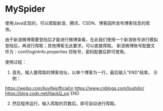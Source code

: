 # MySpider
使用Java实现的，可以爬取新浪、腾讯、CSDN、博客园所发布博客信息的爬虫。

由于新浪微博需要登陆后才能进行微博查看，在此我们使用一个新浪账号进行模拟登陆后，再进行爬取；其他博客无此要求，可以直接爬取。
新浪微博账号配置文件为：conf/loginInfo.properties
将账号，密码配置后即可使用。

使用过程：
1. 首先，输入要爬取的博客地址，以单个博客为一行，最后输入“END”结束。
示例：

https://weibo.com/liuyifeiofficial\n
https://www.cnblogs.com/liushilin/
https://blog.csdn.net/HackQ_sxj
END

2. 然后程序运行，输入爬取的页数后，即可自动进行爬取。

